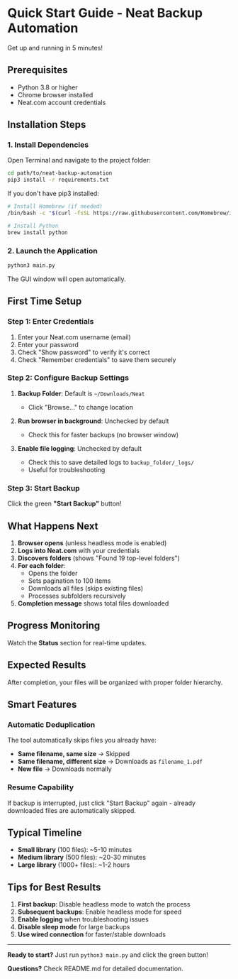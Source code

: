 # Quick Start Guide - Neat Backup Automation

Get up and running in 5 minutes!

## Prerequisites

- Python 3.8 or higher
- Chrome browser installed
- Neat.com account credentials

## Installation Steps

### 1. Install Dependencies

Open Terminal and navigate to the project folder:

```bash
cd path/to/neat-backup-automation
pip3 install -r requirements.txt
```

If you don't have pip3 installed:

```bash
# Install Homebrew (if needed)
/bin/bash -c "$(curl -fsSL https://raw.githubusercontent.com/Homebrew/install/HEAD/install.sh)"

# Install Python
brew install python
```

### 2. Launch the Application

```bash
python3 main.py
```

The GUI window will open automatically.

## First Time Setup

### Step 1: Enter Credentials

1. Enter your Neat.com username (email)
2. Enter your password
3. Check "Show password" to verify it's correct
4. Check "Remember credentials" to save them securely

### Step 2: Configure Backup Settings

1. **Backup Folder**: Default is `~/Downloads/Neat`
   - Click "Browse..." to change location

2. **Run browser in background**: Unchecked by default
   - Check this for faster backups (no browser window)

3. **Enable file logging**: Unchecked by default
   - Check this to save detailed logs to `backup_folder/_logs/`
   - Useful for troubleshooting

### Step 3: Start Backup

Click the green **"Start Backup"** button!

## What Happens Next

1. **Browser opens** (unless headless mode is enabled)
2. **Logs into Neat.com** with your credentials
3. **Discovers folders** (shows "Found 19 top-level folders")
4. **For each folder**:
   - Opens the folder
   - Sets pagination to 100 items
   - Downloads all files (skips existing files)
   - Processes subfolders recursively
5. **Completion message** shows total files downloaded

## Progress Monitoring

Watch the **Status** section for real-time updates.

## Expected Results

After completion, your files will be organized with proper folder hierarchy.

## Smart Features

### Automatic Deduplication

The tool automatically skips files you already have:

- **Same filename, same size** → Skipped
- **Same filename, different size** → Downloads as `filename_1.pdf`
- **New file** → Downloads normally

### Resume Capability

If backup is interrupted, just click "Start Backup" again - already downloaded files are automatically skipped.

## Typical Timeline

- **Small library** (100 files): ~5-10 minutes
- **Medium library** (500 files): ~20-30 minutes
- **Large library** (1000+ files): ~1-2 hours

## Tips for Best Results

1. **First backup**: Disable headless mode to watch the process
2. **Subsequent backups**: Enable headless mode for speed
3. **Enable logging** when troubleshooting issues
4. **Disable sleep mode** for large backups
5. **Use wired connection** for faster/stable downloads

---

**Ready to start?** Just run `python3 main.py` and click the green button!

**Questions?** Check README.md for detailed documentation.
